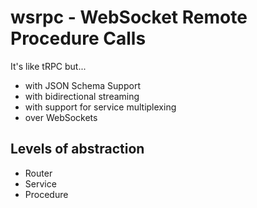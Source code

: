 # wsrpc - WebSocket Remote Procedure Calls

It's like tRPC but...
- with JSON Schema Support
- with bidirectional streaming
- with support for service multiplexing
- over WebSockets

## Levels of abstraction
- Router
- Service
- Procedure